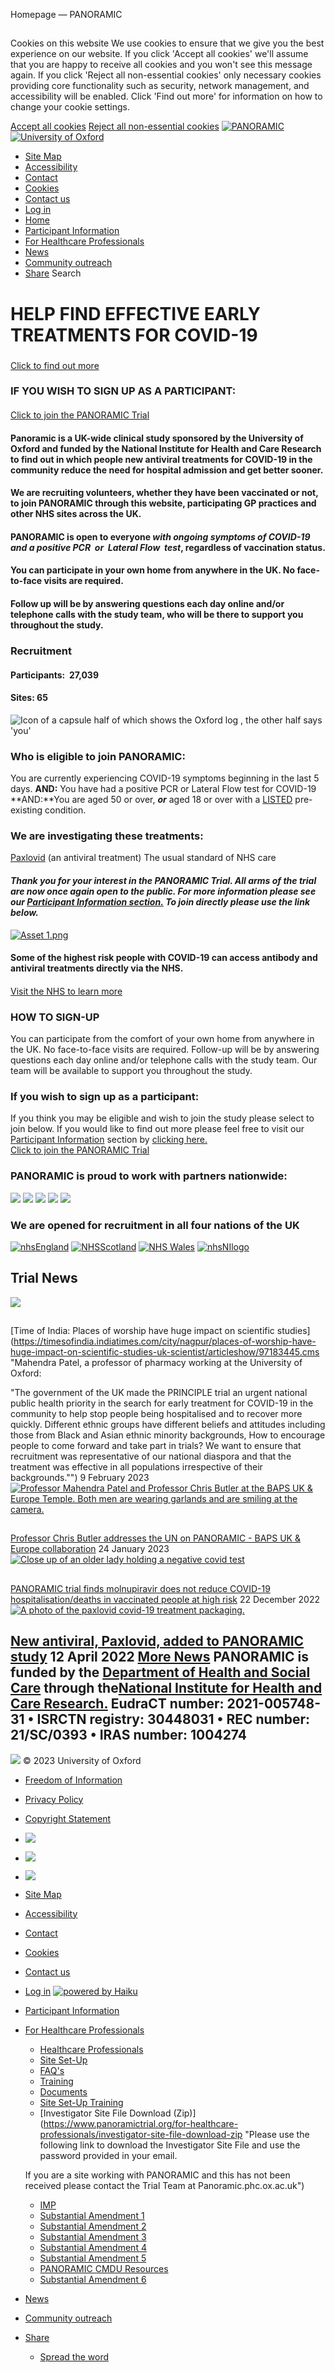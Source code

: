 
Homepage — PANORAMIC 
## 
 Cookies on this website
 We use cookies to ensure that we give you the best experience on our website. If you click 'Accept all cookies' we'll assume that you are happy to receive all cookies and you won't see this message again. If you click 'Reject all non-essential cookies' only necessary cookies providing core functionality such as security, network management, and accessibility will be enabled. Click 'Find out more' for information on how to change your cookie settings.
 
[Accept all cookies](https://www.panoramictrial.org/@@enable-cookies?&came_from=https://www.panoramictrial.org/)
[Reject all non-essential cookies](https://www.panoramictrial.org/@@disable-cookies?came_from=https://www.panoramictrial.org/)
[![PANORAMIC ](https://www.panoramictrial.org/images/site-logos/panoramic-logo_with-text_wide.png)](https://www.panoramictrial.org "PANORAMIC ")
[![University of Oxford](https://www.panoramictrial.org/images/site-logos/uni-ox-logo.png)](https://www.ox.ac.uk "University of Oxford")
* [Site Map](https://www.panoramictrial.org/sitemap)
* [Accessibility](https://www.panoramictrial.org/accessibility)
* [Contact](https://www.panoramictrial.org/contact-info)
* [Cookies](https://www.panoramictrial.org/cookies)
* [Contact us](https://www.panoramictrial.org/about-us/contact-us)
* [Log in](https://www.panoramictrial.org/Shibboleth.sso/Login?target=https://www.panoramictrial.org/shibboleth_loggedin?came_from=https://www.panoramictrial.org/)
* [Home](https://www.panoramictrial.org)
* [Participant Information](https://www.panoramictrial.org/participant-information)
* [For Healthcare Professionals](https://www.panoramictrial.org/for-healthcare-professionals)
* [News](https://www.panoramictrial.org/news)
* [Community outreach](https://www.panoramictrial.org/community-outreach)
* [Share](https://www.panoramictrial.org/general-resources)
Search
# HELP FIND EFFECTIVE EARLY TREATMENTS FOR COVID-19
### 
[Click to find out more](https://www.panoramictrial.org/participant-information)
### IF YOU WISH TO SIGN UP AS A PARTICIPANT:
#### 
[Click to join the PANORAMIC Trial](https://panotrial.uk/)
#### **Panoramic is a UK-wide clinical study sponsored by the University of Oxford and funded by the National Institute for Health and Care Research to find out in which people new antiviral treatments for COVID-19 in the community reduce the need for hospital admission and get better sooner.**
#### **We are recruiting volunteers, whether they have been vaccinated or not, to join PANORAMIC through this website, participating GP practices and other NHS sites across the UK.**
#### PANORAMIC is open to everyone ***with*** ***ongoing symptoms of COVID-19 and a positive PCR  or  Lateral Flow  test***, regardless of vaccination status.
#### You can participate in your own home from anywhere in the UK. No face-to-face visits are required.
#### Follow up will be by answering questions each day online and/or telephone calls with the study team, who will be there to support you throughout the study.
  
### Recruitment
#### Participants:  27,039
#### Sites: 65
![Icon of a capsule half of which shows the Oxford log , the other half says 'you'](https://www.panoramictrial.org/images/homepage-images/oxford-you-capsule-vertical.png/@@images/28e70d62-d875-4baf-b3a6-a6c7342060c0.png "Oxford-+-you-capsule-vertical.png")
### Who is eligible to join PANORAMIC:
You are currently experiencing COVID-19 symptoms beginning in the last 5 days.
**AND:** You have had a positive PCR or Lateral Flow test for COVID-19
**AND:**You are aged 50 or over, ***or*** aged 18 or over with a [LISTED](https://www.panoramictrial.org/participant-information) pre-existing condition.
### We are investigating these treatments:
[Paxlovid](https://www.nhs.uk/medicines/paxlovid/) (an antiviral treatment)
The usual standard of NHS care
#### *Thank you for your interest in the PANORAMIC Trial. All arms of the trial are now once again open to the public. For more information please see our [Participant Information section.](https://www.panoramictrial.org/participant-information) To join directly please use the link below.*
[![Asset 1.png](https://www.panoramictrial.org/images/site-logos/asset-1.png "Asset 1.png")](https://panotrial.uk/)
#### Some of the highest risk people with COVID-19 can access antibody and antiviral treatments directly via the NHS.
#### 
[Visit the NHS to learn more](https://www.nhs.uk/conditions/coronavirus-covid-19/treatments-for-coronavirus/)
### HOW TO SIGN-UP
You can participate from the comfort of your own home from anywhere in the UK. No face-to-face visits are required. Follow-up will be by answering questions each day online and/or telephone calls with the study team. Our team will be available to support you throughout the study.
### If you wish to sign up as a participant:
If you think you may be eligible and wish to join the study please select to join below. If you would like to find out more please feel free to visit our [Participant Information](https://www.panoramictrial.org/participant-information) section by [clicking here.](https://www.panoramictrial.org/participant-information)  
[Click to join the PANORAMIC Trial](https://panotrial.uk/)
### PANORAMIC is proud to work with partners nationwide:
[![](https://www.panoramictrial.org/images/homepage-images/ucl-square.jpg/responsive_image?ratio=image&scale=w760)](https://www.ucl.ac.uk/ "UCL-square.jpg")
[![](https://www.panoramictrial.org/images/homepage-images/3fb1952c091b6366f1e128f87d9efcfb.jpeg/responsive_image?ratio=image&scale=w760)](https://www.southampton.ac.uk/ "3fb1952c091b6366f1e128f87d9efcfb.jpeg")
[![](https://www.panoramictrial.org/images/homepage-images/university-of-glasgow.jpg/responsive_image?ratio=image&scale=w760)](https://www.gla.ac.uk/ "University-of-Glasgow.jpg")
[![](https://www.panoramictrial.org/images/homepage-images/cardiff-resize/responsive_image?ratio=image&scale=w760)](https://www.cardiff.ac.uk/ "Cardiff resize")
[![](https://www.panoramictrial.org/images/homepage-images/the-university-of-liverpool-logo.png/responsive_image?ratio=image&scale=w760)](https://www.liverpool.ac.uk/ "the-university-of-liverpool-logo.png")
### We are opened for recruitment in all four nations of the UK
[![nhsEngland](https://www.panoramictrial.org/images/site-logos/nhsengland "nhsEngland")](http://https://www.england.nhs.uk/)
[![NHSScotland](https://www.panoramictrial.org/images/site-logos/nhsscotland "NHSScotland")](http://https://www.scot.nhs.uk/)
[![NHS Wales](https://www.panoramictrial.org/images/site-logos/nhs-wales "NHS Wales")](http://https://www.wales.nhs.uk/)
[![nhsNIlogo](https://www.panoramictrial.org/images/site-logos/nhsnilogo "nhsNIlogo")](http://http://www.health-ni.gov.uk/)
## Trial News
[![](https://www.panoramictrial.org/news/time-of-india-places-of-worship-have-huge-impact-on-scientific-studies/responsive_image?ratio=r16x9&scale=w760)](https://timesofindia.indiatimes.com/city/nagpur/places-of-worship-have-huge-impact-on-scientific-studies-uk-scientist/articleshow/97183445.cms?ref=image)
## 
[Time of India: Places of worship have huge impact on scientific studies](https://timesofindia.indiatimes.com/city/nagpur/places-of-worship-have-huge-impact-on-scientific-studies-uk-scientist/articleshow/97183445.cms "Mahendra Patel, a professor of pharmacy working at the University of Oxford:

\"The government of the UK made the PRINCIPLE trial an urgent national public health priority in the search for early treatment for COVID-19 in the community to help stop people being hospitalised and to recover more quickly. Different ethnic groups have different beliefs and attitudes including those from Black and Asian ethnic minority backgrounds, How to encourage people to come forward and take part in trials? We want to ensure that recruitment was representative of our national diaspora and that the treatment was effective in all populations irrespective of their backgrounds.\"")
9 February 2023
[![Professor Mahendra Patel and Professor Chris Butler at the BAPS UK & Europe Temple. Both men are wearing garlands and are smiling at the camera.](https://www.panoramictrial.org/news/professor-chris-butler-addresses-the-un-on-panoramic-baps-uk-europe-collaboration/responsive_image?ratio=r16x9&scale=w760)](https://www.panoramictrial.org/news/professor-chris-butler-addresses-the-un-on-panoramic-baps-uk-europe-collaboration?ref=image)
## 
[Professor Chris Butler addresses the UN on PANORAMIC - BAPS UK & Europe collaboration](https://www.panoramictrial.org/news/professor-chris-butler-addresses-the-un-on-panoramic-baps-uk-europe-collaboration "Recently, Professor Chris Butler addressed the United Nations regarding the PANORAMIC Trial and the assistance of BAPS UK & Europe.")
24 January 2023
[![Close up of an older lady holding a negative covid test](https://www.panoramictrial.org/news/panoramic-trial-finds-molnupiravir-does-not-reduce-covid-19-hospitalisation-deaths-in-vaccinated-people-at-high-risk/responsive_image?ratio=r16x9&scale=w760)](https://www.panoramictrial.org/news/panoramic-trial-finds-molnupiravir-does-not-reduce-covid-19-hospitalisation-deaths-in-vaccinated-people-at-high-risk?ref=image)
## 
[PANORAMIC trial finds molnupiravir does not reduce COVID-19 hospitalisation/deaths in vaccinated people at high risk](https://www.panoramictrial.org/news/panoramic-trial-finds-molnupiravir-does-not-reduce-covid-19-hospitalisation-deaths-in-vaccinated-people-at-high-risk "Researchers from the University of Oxford have today released findings from a clinical trial investigating the effectiveness of the antiviral treatment molnupiravir against COVID-19 – the first treatment tested in the ongoing PANORAMIC trial.")
22 December 2022
[![A photo of the paxlovid covid-19 treatment packaging.](https://www.panoramictrial.org/news/new-antiviral-paxlovid-added-to-panoramic-study/responsive_image?ratio=r16x9&scale=w760)](https://www.panoramictrial.org/news/new-antiviral-paxlovid-added-to-panoramic-study?ref=image)
## 
[New antiviral, Paxlovid, added to PANORAMIC study](https://www.panoramictrial.org/news/new-antiviral-paxlovid-added-to-panoramic-study "From today, the antiviral treatment Paxlovid has been included in the national PANORAMIC study, the UK’s fastest ever recruiting clinical trial of its kind, run by the Nuffield Department of Primary Care Health Sciences and supported by the National Institute for Health and Care research (NIHR).")
12 April 2022
[More News](https://www.panoramictrial.org/news)
PANORAMIC is funded by the [Department of Health and Social Care](https://www.gov.uk/government/organisations/department-of-health-and-social-care) through the[National Institute for Health and Care Research.](https://www.nihr.ac.uk/ "NIHR")
EudraCT number: 2021-005748-31 • ISRCTN registry: 30448031 • REC number: 21/SC/0393 • IRAS number: 1004274
---
[![](https://www.panoramictrial.org/images/site-logos/footer_logos/ox_phc_ctu.jpg)](https://www.phc.ox.ac.uk "Nuffield Department of Primary Care Health Sciences")
 ©
 2023
 University of Oxford
 
* [Freedom of Information](https://compliance.admin.ox.ac.uk/submit-foi)
* [Privacy Policy](https://www.phc.ox.ac.uk/about/data-privacy-notice-1)
* [Copyright Statement](http://www.ox.ac.uk/copyright)
* [![](https://www.panoramictrial.org/images/site-logos/footer/nihr.jpeg/@@images/image/w760)](https://www.nihr.ac.uk)
* [![](https://www.panoramictrial.org/images/site-logos/footer/800px-logo_of_united_kingdom_department_of_health_and_social_care-svg-1.png/@@images/image/w760)](https://www.gov.uk/government/organisations/department-of-health-and-social-care)
* [![](https://www.panoramictrial.org/images/site-logos/footer/1200px-nhs-logo-svg.png/@@images/image/w760)](https://www.nhs.uk/)
* [Site Map](https://www.panoramictrial.org/sitemap "Site Map")
* [Accessibility](https://www.panoramictrial.org/accessibility "Accessibility")
* [Contact](https://www.panoramictrial.org/contact-info "Contact")
* [Cookies](https://www.panoramictrial.org/cookies "Cookies")
* [Contact us](https://www.panoramictrial.org/about-us/contact-us "Contact us")
* [Log in](https://www.panoramictrial.org/Shibboleth.sso/Login?target=https://www.panoramictrial.org/shibboleth_loggedin?came_from=https://www.panoramictrial.org/ "Log in")
[![powered by Haiku](https://www.panoramictrial.org/++theme++bootstrap/images/powered-by-haiku.jpg)](http://fry-it.com/haiku)
* [Participant Information](https://www.panoramictrial.org/participant-information)
* [For Healthcare Professionals](https://www.panoramictrial.org/for-healthcare-professionals "Resources for healthcare professionals working on the PANORAMIC Trial")
	+ [Healthcare Professionals](https://www.panoramictrial.org/for-healthcare-professionals/healthcare-professionals)
	+ [Site Set-Up](https://www.panoramictrial.org/for-healthcare-professionals/site-set-up)
	+ [FAQ's](https://www.panoramictrial.org/for-healthcare-professionals/faqs)
	+ [Training](https://www.panoramictrial.org/for-healthcare-professionals/training)
	+ [Documents](https://www.panoramictrial.org/for-healthcare-professionals/documents)
	+ [Site Set-Up Training](https://www.panoramictrial.org/for-healthcare-professionals/site-set-up-training)
	+ [Investigator Site File Download (Zip)](https://www.panoramictrial.org/for-healthcare-professionals/investigator-site-file-download-zip "Please use the following link to download the Investigator Site File and use the password provided in your email.
	
	If you are a site working with PANORAMIC and this has not been received please contact the Trial Team at Panoramic.phc.ox.ac.uk")
	+ [IMP](https://www.panoramictrial.org/for-healthcare-professionals/imp)
	+ [Substantial Amendment 1](https://www.panoramictrial.org/for-healthcare-professionals/substantial-amendment-1-1)
	+ [Substantial Amendment 2](https://www.panoramictrial.org/for-healthcare-professionals/substantial-amendment-2-1)
	+ [Substantial Amendment 3](https://www.panoramictrial.org/for-healthcare-professionals/substantial-amendment-3)
	+ [Substantial Amendment 4](https://www.panoramictrial.org/for-healthcare-professionals/substantial-amendment-4)
	+ [Substantial Amendment 5](https://www.panoramictrial.org/for-healthcare-professionals/substantial-amendment-5)
	+ [PANORAMIC CMDU Resources](https://www.panoramictrial.org/for-healthcare-professionals/panoramic-cmdu-resources)
	+ [Substantial Amendment 6](https://www.panoramictrial.org/for-healthcare-professionals/substantial-amendment-6-1)
* [News](https://www.panoramictrial.org/news "News and updates from the PANORAMIC team")
* [Community outreach](https://www.panoramictrial.org/community-outreach)
* [Share](https://www.panoramictrial.org/general-resources "General downloadable resources to help spread the word about the PANORAMIC study,")
	+ [Spread the word](https://www.panoramictrial.org/general-resources/Spread-the-word)
